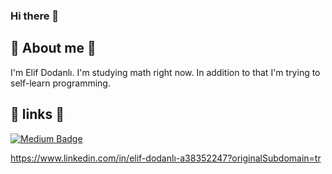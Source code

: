 ### Hi there 🤍


## 🎀 About me 🎀
I'm Elif Dodanlı. I'm studying math right now. In addition to that I'm trying to self-learn programming.


## 💌 links 💌
[![Medium Badge](https://img.shields.io/badge/-Medium-757575?style=flat-quare&labelColor=757575&logo=Medium&logoColor=white&link=link)](https://medium.com/@elifdodanli) 

https://www.linkedin.com/in/elif-dodanlı-a38352247?originalSubdomain=tr
